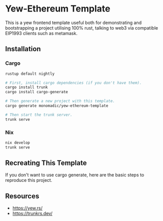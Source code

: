 # Yew-Ethereum Template

This is a yew frontend template useful both for demonstrating and bootstrapping
a project utilising 100% rust, talking to web3 via compatible EIP1993 clients
such as metamask.

## Installation

### Cargo

```bash
rustup default nightly

# First, install cargo dependencies (if you don't have them).
cargo install trunk
cargo install cargo-generate

# Then generate a new project with this template.
cargo generate monomadic/yew-ethereum-template

# Then start the trunk server.
trunk serve
```

### Nix

```bash
nix develop
trunk serve
```

## Recreating This Template

If you don't want to use cargo generate, here are the basic steps to reproduce this
project.

## Resources
- https://yew.rs/
- https://trunkrs.dev/
